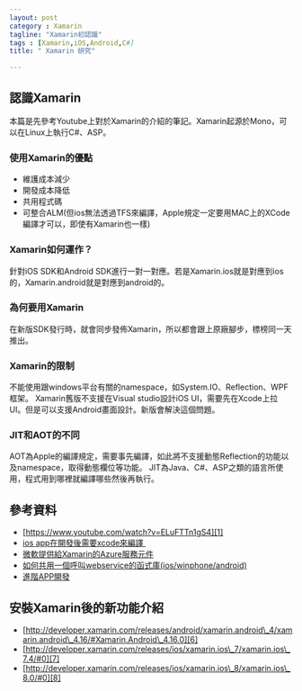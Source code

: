 ```yaml
---
layout: post
category : Xamarin 
tagline: "Xamarin初認識"
tags : [Xamarin,iOS,Android,C#]
title: " Xamarin 研究"

---
```


## 認識Xamarin
本篇是先參考Youtube上對於Xamarin的介紹的筆記。Xamarin起源於Mono，可以在Linux上執行C#、ASP。

### 使用Xamarin的優點
- 維護成本減少
- 開發成本降低
- 共用程式碼
- 可整合ALM(但ios無法透過TFS來編譯，Apple規定一定要用MAC上的XCode編譯才可以，即使有Xamarin也一樣)

### Xamarin如何運作？
針對iOS SDK和Android SDK進行一對一對應。若是Xamarin.ios就是對應到ios的，Xamarin.android就是對應到android的。

### 為何要用Xamarin
在新版SDK發行時，就會同步發佈Xamarin，所以都會跟上原廠腳步，標榜同一天推出。
### Xamarin的限制
不能使用跟windows平台有關的namespace，如System.IO、Reflection、WPF框架。
Xamarin舊版不支援在Visual studio設計iOS UI，需要先在Xcode上拉UI。但是可以支援Android畫面設計。新版會解決這個問題。


### JIT和AOT的不同
AOT為Apple的編譯規定，需要事先編譯，如此將不支援動態Reflection的功能以及namespace，取得動態欄位等功能。
JIT為Java、C#、ASP之類的語言所使用，程式用到哪裡就編譯哪些然後再執行。

## 參考資料
- [https://www.youtube.com/watch?v=ELuFTTn1gS4][1]
- [ios app在開發後需要xcode來編譯 ][2] 
- [微軟提供給Xamarin的Azure服務元件][3]
- [如何共用一個呼叫webservice的函式庫(ios/winphone/android)][4]
- [進階APP開發][5]

## 安裝Xamarin後的新功能介紹
- [http://developer.xamarin.com/releases/android/xamarin.android\_4/xamarin.android\_4.16/#Xamarin.Android\_4.16.0][6]
- [http://developer.xamarin.com/releases/ios/xamarin.ios\_7/xamarin.ios\_7.4/#0][7]
- [http://developer.xamarin.com/releases/ios/xamarin.ios\_8/xamarin.ios\_8.0/#0][8]

[1]:	https://www.youtube.com/watch?v=ELuFTTn1gS4
[2]:	https://www.youtube.com/watch?v=ELuFTTn1gS4#t=2920
[3]:	https://www.youtube.com/watch?v=ELuFTTn1gS4#t=2740
[4]:	/Volumes/C/Dynasty%20Warriors%208
[5]:	https://www.youtube.com/watch?v=d08jEEMVDPM
[6]:	http://developer.xamarin.com/releases/android/xamarin.android_4/xamarin.android_4.16/#Xamarin.Android_4.16.0
[7]:	http://developer.xamarin.com/releases/ios/xamarin.ios_7/xamarin.ios_7.4/#0
[8]:	http://developer.xamarin.com/releases/ios/xamarin.ios_8/xamarin.ios_8.0/#0